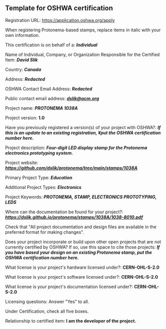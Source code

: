 ## Template for OSHWA certification

Registration URL: https://application.oshwa.org/apply

When registering Protonema-based stamps, replace items in italic with your own information.

This certification is on behalf of a: _**Individual**_

Name of Individual, Company, or Organization Responsible for the Certified Item: _**David Slik**_

Country: _**Canada**_

Address: _**Redacted**_

OSHWA Contact Email Address: _**Redacted**_

Public contact email address: _**dslik@acm.org**_

Project name: _**PROTONEMA 1038A**_

Project version: **1.0**

Have you previously registered a version(s) of your project with OSHWA?: _**If this is an update to an existing registration, ¥put the OSHWA certification number here.**_

Project description: _**Four-digit LED display stamp for the Protonema electronics prototyping system.**_

Project website: _**https://github.com/dslik/protonema/tree/main/stamps/1038A**_

Primary Project Type: _**Education**_

Additional Project Types: _**Electronics**_

Project Keywords: _**PROTONEMA, STAMP, ELECTRONICS PROTOTYPING, LEDS**_

Where can the documentation be found for your project?: _**https://dslik.github.io/protonema/stamps/1038A/1038-8010.pdf**_

Check that "All project documentation and design files are available in the preferred format for making changes".

Does your project incorporate or build upon other open projects that are not currently certified by OSHWA? If so, use this space to cite those projects: _**If you have based your design on an existing Protonema stamp, put the OSHWA certification number here.**_

What license is your project's hardware licensed under?: **CERN-OHL-S-2.0**

What license is your project's software licensed under?: **CERN-OHL-S-2.0**

What license is your project's documentation licensed under?: **CERN-OHL-S-2.0**

Licensing questions: Answer "Yes" to all.

Under Certification, check all five boxes.

Relationship to certified item: **I am the developer of the project.**

